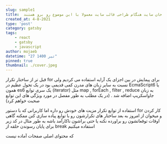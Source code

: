 ```yaml
---
slug: sample1
title:  طراحان سایت هنگام طراحی قالب سایت معمولا با این موضوع رو برو هستند
created_at: 4-8-2021
type: 'post'
category: gatsby
tags: 
    - react
    - gatsby
    - javascript
author: mojaeb
datetime: "27 تیر 1400"
pinned: true
thumbnail: ./cover.jpeg
---
```


قبل تر از ساختار تکرار for برای پیمایش در بین اجزای یک آرایه استفاده می کردیم ولی نسبت به سایر زبان های مدرن کمی قدیمی بود در یک تحول عظیم در EcmaScript6 یا همون es6 یک سری توابع (iterator) مثل map , forEach , filter , reduce به زبان جاواسکریپ اضافه شد . (در یک مطلب به طور مفصل در مورد ویژگی های این توابع صحبت خواهم کرد)

استفاده از توابع تکرار مزیت های خودش رو داره اما کاربرانی که با دستور for کار کردن و میخوان از امروز به بعد ساختار های تکرارشون رو با توابع پیاده سازی کنن ممکنه گاهی اوقات توقعاتشون رو براورده نکنه یا حتی براشون ناکارآمد باشه به طور مثال در کد زیر برای پایان رسوندن حلقه از break استفاده میکنیم


 که محتوای اصلی صفحات آماده نیست